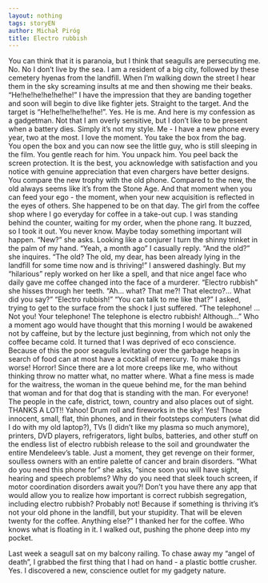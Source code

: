 ```yaml
---
layout: nothing
tags: storyEN
author: Michał Piróg
title: Electro rubbish
---
```

You can think that it is paranoia, but I think that seagulls are persecuting me. No. No I don’t live by the sea. I am a resident of a big city, followed by these cemetery hyenas from the landfill.
When I’m walking down the street I hear them in the sky screaming insults at me and then showing me their beaks. “He!he!he!he!he!he!” I have the impression that they are banding together and soon will begin to dive like fighter jets. Straight to the target. And the target is “He!he!he!he!he!he!”. Yes. He is me. And here is my confession as a gadgetman.
Not that I am overly sensitive, but I don’t like to be present when a battery dies. Simply it’s not my style. Me - I have a new phone every year, two at the most. I love the moment. You take the box from the bag. You open the box and you can now see the little guy, who is still sleeping in the film. You gentle reach for him. You unpack him. You peel back the screen protection. It is the best, you acknowledge with satisfaction and you notice with genuine appreciation that even chargers have better designs.
You compare the new trophy with the old phone. Compared to the new, the old always seems like it’s from the Stone Age. And that moment when you can feed your ego - the moment, when your new acquisition is reflected in the eyes of others.
She happened to be on that day. The girl from the coffee shop where I go everyday for coffee in a take-out cup. I was standing behind the counter, waiting for my order, when the phone rang. It buzzed, so I took it out. You never know. Maybe today something important will happen.
“New?” she asks. Looking like a conjurer I turn the shinny trinket in the palm of my hand.
“Yeah, a month ago” I casually reply.
“And the old?” she inquires.
“The old? The old, my dear, has been already lying in the landfill for some time now and is thriving!” I answered dashingly.
But my “hilarious” reply worked on her like a spell, and that nice angel face who daily gave me coffee changed into the face of a murderer.
“Electro rubbish” she hisses through her teeth.
“Ah... what? That me?! That electro?... What did you say?”
“Electro rubbish!”
“You can talk to me like that?” I asked, trying to get to the surface from the shock I just suffered.
“The telephone!
…
Not you! Your telephone! The telephone is electro rubbish! Although...”
Who a moment ago would have thought that this morning I would be awakened not by caffeine, but by the lecture just beginning, from which not only the coffee became cold.
It turned that I was deprived of eco conscience. Because of this the poor seagulls levitating over the garbage heaps in search of food can at most have a cocktail of mercury.
To make things worse! Horror! Since there are a lot more creeps like me, who without thinking throw no matter what, no matter where. What a fine mess is made for the waitress, the woman in the queue behind me, for the man behind that woman and for that dog that is standing with the man. For everyone! The people in the cafe, district, town, country and also places out of sight. THANKS A LOT!! Yahoo! Drum roll and fireworks in the sky!
Yes! Those innocent, small, flat, thin phones, and in their footsteps computers (what did I do with my old laptop?), TVs (I didn’t like my plasma so much anymore), printers, DVD players, refrigerators, light bulbs, batteries, and other stuff on the endless list of electro rubbish release to the soil and groundwater the entire Mendeleev’s table.
Just a moment, they get revenge on their former, soulless owners with an entire palette of cancer and brain disorders.
“What do you need this phone for” she asks, “since soon you will have sight, hearing and speech problems? Why do you need that sleek touch screen, if motor coordination disorders await you?!
Don’t you have there any app that would allow you to realize how important is correct rubbish segregation, including electro rubbish? Probably not! Because if something is thriving it’s not your old phone in the landfill, but your stupidity. That will be eleven twenty for the coffee. Anything else?”
I thanked her for the coffee. Who knows what is floating in it. I walked out, pushing the phone deep into my pocket.

Last week a seagull sat on my balcony railing. To chase away my “angel of death”, I grabbed the first thing that I had on hand - a plastic bottle crusher. Yes. I discovered a new, conscience outlet for my gadgety nature.